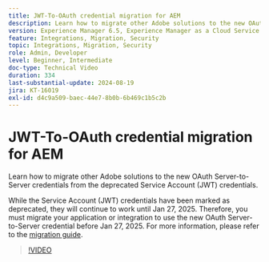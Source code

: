 ```yaml
---
title: JWT-To-OAuth credential migration for AEM
description: Learn how to migrate other Adobe solutions to the new OAuth Server-to-Server credentials.
version: Experience Manager 6.5, Experience Manager as a Cloud Service
feature: Integrations, Migration, Security
topic: Integrations, Migration, Security
role: Admin, Developer
level: Beginner, Intermediate
doc-type: Technical Video
duration: 334
last-substantial-update: 2024-08-19
jira: KT-16019
exl-id: d4c9a509-baec-44e7-8b0b-6b469c1b5c2b
---
```

# JWT-To-OAuth credential migration for AEM

Learn how to migrate other Adobe solutions to the new OAuth Server-to-Server credentials from the deprecated Service Account (JWT) credentials.

While the Service Account (JWT) credentials have been marked as deprecated, they will continue to work until Jan 27, 2025. Therefore, you must migrate your application or integration to use the new OAuth Server-to-Server credential before Jan 27, 2025. For more information, please refer to the [migration guide](https://developer.adobe.com/developer-console/docs/guides/authentication/ServerToServerAuthentication/migration).


>[!VIDEO](https://video.tv.adobe.com/v/3432960/?learn=on)
